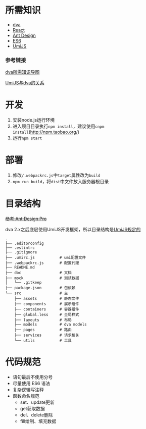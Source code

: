 
# 所需知识

- [dva](https://dvajs.com/)
- [React](https://doc.react-china.org/)
- [Ant Design](https://ant.design/docs/react/introduce-cn)
- [ES6](http://es6.ruanyifeng.com/#docs/let)
- [UmiJS](https://umijs.org/)

### 参考链接

[dva所需知识导图](https://dvajs.com/knowledgemap/#javascript-%E8%AF%AD%E8%A8%80)

[UmiJS与dva的关系](https://umijs.org/guide/#%E4%BB%96%E5%92%8C-dva%E3%80%81roadhog-%E6%98%AF%E4%BB%80%E4%B9%88%E5%85%B3%E7%B3%BB%EF%BC%9F)

# 开发
1. 安装node.js运行环境
2. 进入项目目录执行`npm install`，建议使用`cnpm install`(<http://npm.taobao.org/>)
3. 运行`npm start`

# 部署
1. 修改`/.webpackrc.js`中`target`属性改为`build`
2. `npm run build`，将`dist`中文件放入服务器根目录

# 目录结构

~~[参考 Ant Design Pro](https://pro.ant.design/docs/getting-started-cn#%E7%9B%AE%E5%BD%95%E7%BB%93%E6%9E%84)~~

dva 2.x之后底层使用UmiJS开发框架，所以目录结构是[UmiJS规定的](https://umijs.org/guide/app-structure.html)

```
.
├── .editorconfig       
├── .eslintrc           
├── .gitignore          
├── .umirc.js           # umi配置文件
├── .webpackrc.js       # 配置代理
├── README.md
├── doc                 # 文档
├── mock                # 测试数据
│   └── .gitkeep
├── package.json        # 包依赖
└── src                 # 主
    ├── assets          # 静态文件
    ├── components      # 展示组件
    ├── containers      # 容器组件
    ├── global.less     # 全局样式
    ├── layouts         # 布局
    ├── models          # dva models
    ├── pages           # 路由
    ├── services        # 请求相关
    └── utils           # 工具
```

# 代码规范
- 语句最后不使用分号
- 尽量使用 ES6 语法
- 复杂逻辑写注释
- 函数命名规范
  - set、update更新
  - get获取数据
  - del、delete删除
  - fill绘制、填充数据
  
